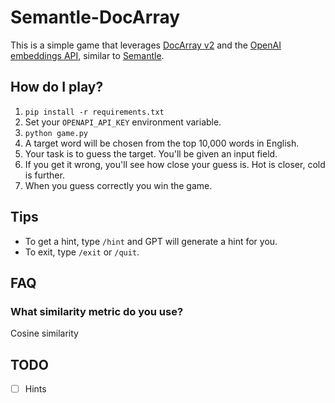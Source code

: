 # Semantle-DocArray

This is a simple game that leverages [DocArray v2](https://docs.docarray.org/) and the [OpenAI embeddings API](https://platform.openai.com/docs/guides/embeddings/what-are-embeddings), similar to [Semantle](https://semantle.com/).

## How do I play?

1. `pip install -r requirements.txt`
2. Set your `OPENAPI_API_KEY` environment variable.
3. `python game.py`
4. A target word will be chosen from the top 10,000 words in English.
5. Your task is to guess the target. You'll be given an input field.
6. If you get it wrong, you'll see how close your guess is. Hot is closer, cold is further.
7. When you guess correctly you win the game.

## Tips

- To get a hint, type `/hint` and GPT will generate a hint for you.
- To exit, type `/exit` or `/quit`.

## FAQ

### What similarity metric do you use?

Cosine similarity

## TODO

- [ ] Hints
